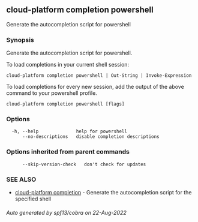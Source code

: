 ## cloud-platform completion powershell

Generate the autocompletion script for powershell

### Synopsis

Generate the autocompletion script for powershell.

To load completions in your current shell session:

	cloud-platform completion powershell | Out-String | Invoke-Expression

To load completions for every new session, add the output of the above command
to your powershell profile.


```
cloud-platform completion powershell [flags]
```

### Options

```
  -h, --help              help for powershell
      --no-descriptions   disable completion descriptions
```

### Options inherited from parent commands

```
      --skip-version-check   don't check for updates
```

### SEE ALSO

* [cloud-platform completion](cloud-platform_completion.md)	 - Generate the autocompletion script for the specified shell

###### Auto generated by spf13/cobra on 22-Aug-2022
